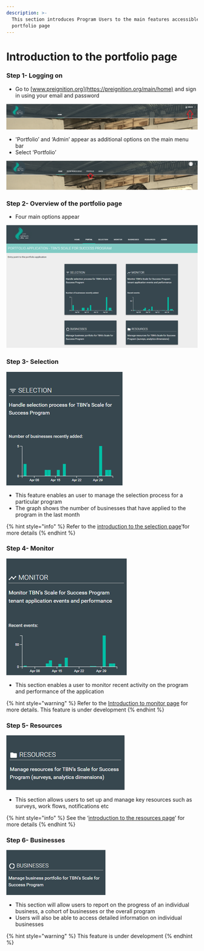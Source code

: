 ```yaml
---
description: >-
  This section introduces Program Users to the main features accessible on the
  portfolio page
---
```


# Introduction to the portfolio page

### Step 1- Logging on

* Go to [www.preignition.org](https://preignition.org/main/home) and sign in using your email and password

![Arrow shows where to sign in](../../.gitbook/assets/image%20%288%29.png)

* 'Portfolio’ and ‘Admin’ appear as additional options on the main menu bar
* Select ‘Portfolio’

![](../../.gitbook/assets/image.png)

### Step 2- Overview of the portfolio page

* Four main options appear 

![](../../.gitbook/assets/image%20%2818%29.png)

### Step 3- Selection

![Entry point for managing the selection process](../../.gitbook/assets/image%20%2828%29.png)

* This feature enables an user to manage the selection process for a particular program
* The graph shows the number of businesses that have applied to the program in the last month

{% hint style="info" %}
Refer to the [introduction to the selection page](https://docs.preignition.org/~/edit/primary/program-users/introduction-to-the-selection-page)’for more details
{% endhint %}

### Step 4- Monitor

![Entry point for monitoring activity on the program](../../.gitbook/assets/image%20%2838%29.png)

* This section enables a user to monitor recent activity on the program and performance of the application

{% hint style="warning" %}
Refer to the [Introduction to monitor page](https://docs.preignition.org/~/edit/primary/program-users/introduction-to-monitor-page) for more details.  This feature is under development
{% endhint %}

### Step 5- Resources

![Entry point for managing program resources](../../.gitbook/assets/image%20%2825%29.png)

* This section allows users to set up and manage key resources such as surveys, work flows, notifications etc

{% hint style="info" %}
See the ‘[introduction to the resources page](https://docs.preignition.org/~/edit/primary/program-users/introduction-to-resources-page)’ for more details
{% endhint %}

### Step 6- Businesses

![Entry point for reporting](../../.gitbook/assets/image%20%2839%29.png)

* This section will allow users to report on the progress of an individual business, a cohort of businesses or the overall program
* Users will also be able to access detailed information on individual businesses

{% hint style="warning" %}
This feature is under development
{% endhint %}

